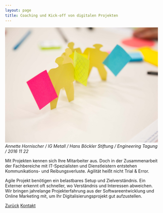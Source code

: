 ```yaml
---
layout: page
title: Coaching und Kick-off von digitalen Projekten
---
```


![Design Thinking Prototype](assets/images/Design-Thinking-Prototype.jpg)
_Annette Hornischer / IG Metall / Hans Böckler Stiftung / Engineering Tagung / 2016 11 22_

Mit Projekten kennen sich Ihre Mitarbeiter aus. Doch in der Zusammenarbeit der Fachbereiche mit IT-Spezialisten und 
Dienstleistern entstehen Kommunikations- und Reibungsverluste. Agilität heißt nicht Trial & Error.

Agile Projekt benötigen ein belastbares Setup und Zielverständnis. Ein Externer erkennt oft schneller, wo Verständnis 
und Interessen abweichen. Wir bringen jahrelange Projekterfahrung aus der Softwareentwicklung und Online Marketing mit, 
um Ihr Digitalisierungsprojekt gut aufzustellen.


[Zurück](./)
[Kontakt](./#kontakt)
